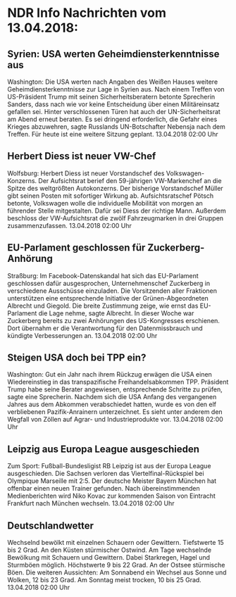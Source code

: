 # NDR Info Nachrichten vom 13.04.2018:


## Syrien: USA werten Geheimdiensterkenntnisse aus
Washington: 	Die USA werten nach Angaben des Weißen Hauses weitere Geheimdiensterkenntnisse zur Lage in Syrien aus. Nach einem Treffen von US-Präsident Trump mit seinen Sicherheitsberatern betonte Sprecherin Sanders, dass nach wie vor keine Entscheidung über einen Militäreinsatz gefallen sei. Hinter verschlossenen Türen hat auch der UN-Sicherheitsrat am Abend erneut beraten. Es sei dringend erforderlich, die Gefahr eines Krieges abzuwehren, sagte Russlands UN-Botschafter Nebensja nach dem Treffen. Für heute ist eine weitere Sitzung geplant. 13.04.2018 02:00 Uhr 

## Herbert Diess ist neuer VW-Chef
Wolfsburg: 	Herbert Diess ist neuer Vorstandschef des Volkswagen-Konzerns. Der Aufsichtsrat berief den 59-jährigen VW-Markenchef an die Spitze des weltgrößten Autokonzerns. Der bisherige Vorstandschef Müller gibt seinen Posten mit sofortiger Wirkung ab. Aufsichtsratschef Pötsch betonte, Volkswagen wolle die individuelle Mobilität von morgen an führender Stelle mitgestalten. Dafür sei Diess der richtige Mann. Außerdem beschloss der VW-Aufsichtsrat die zwölf Fahrzeugmarken in drei Gruppen zusammenzufassen. 13.04.2018 02:00 Uhr 

## EU-Parlament geschlossen für Zuckerberg-Anhörung
Straßburg: Im Facebook-Datenskandal hat sich das EU-Parlament geschlossen dafür ausgesprochen, Unternehmenschef Zuckerberg in verschiedene Ausschüsse einzuladen. Die Vorsitzenden aller Fraktionen unterstützen eine entsprechende Initiative der Grünen-Abgeordneten Albrecht und Giegold. Die breite Zustimmung zeige, wie ernst das EU-Parlament die Lage nehme, sagte Albrecht. In dieser Woche war Zuckerberg bereits zu zwei Anhörungen des US-Kongresses erschienen. Dort übernahm er die Verantwortung für den Datenmissbrauch und kündigte Verbesserungen an. 13.04.2018 02:00 Uhr 

## Steigen USA doch bei TPP ein?
Washington: Gut ein Jahr nach ihrem Rückzug erwägen die USA einen Wiedereinstieg in das transpazifische Freihandelsabkommen TPP. Präsident Trump habe seine Berater angewiesen, entsprechende Schritte zu prüfen, sagte eine Sprecherin. Nachdem sich die USA Anfang des vergangenen Jahres aus dem Abkommen verabschiedet hatten, wurde es von den elf verbliebenen Pazifik-Anrainern unterzeichnet. Es sieht unter anderem den Wegfall von Zöllen auf Agrar- und Industrieprodukte vor. 13.04.2018 02:00 Uhr 

## Leipzig aus Europa League ausgeschieden
Zum Sport: Fußball-Bundesligist RB Leipzig ist aus der Europa League ausgeschieden. Die Sachsen verloren das Viertelfinal-Rückspiel bei Olympique Marseille mit 2:5. Der deutsche Meister Bayern München hat offenbar einen neuen Trainer gefunden. Nach übereinstimmenden Medienberichten wird Niko Kovac zur kommenden Saison von Eintracht Frankfurt nach München wechseln. 13.04.2018 02:00 Uhr 

## Deutschlandwetter
Wechselnd bewölkt mit einzelnen Schauern oder Gewittern. Tiefstwerte 15 bis 2 Grad. An den Küsten stürmischer Ostwind. Am Tage wechselnde Bewölkung mit Schauern und Gewittern. Dabei Starkregen, Hagel und Sturmböen möglich. Höchstwerte 9 bis 22 Grad. An der Ostsee stürmische Böen. Die weiteren Aussichten: Am Sonnabend ein Wechsel aus Sonne und Wolken, 12 bis 23 Grad. Am Sonntag meist trocken, 10 bis 25 Grad. 13.04.2018 02:00 Uhr 
